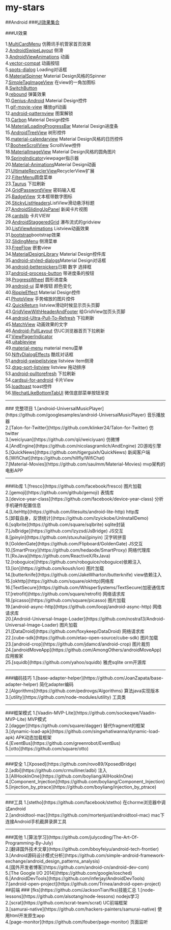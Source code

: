 # my-stars
##Android
###[UI效果集合](https://github.com/wasabeef/awesome-android-ui)

###UI效果

1.[MultiCardMenu](https://github.com/wujingchao/MultiCardMenu) 仿腾讯手机管家首页效果
<br>
2.[AndroidSwipeLayout](https://github.com/daimajia/AndroidSwipeLayout)
侧滑
<br>
3.[AndroidViewAnimations](https://github.com/daimajia/AndroidViewAnimations) 动画<br>
4.[vector-compat](https://github.com/wnafee/vector-compat) 动画按钮<br>
5.[spots-dialog](https://github.com/d-max/spots-dialog) Loading对话框<br>
6.[MaterialSpinner](https://github.com/ganfra/MaterialSpinner) Material Design风格的Spinner<br>
7.[SimpleTagImageView](https://github.com/wujingchao/SimpleTagImageView) 在view的一角加图标<br>
8.[SwitchButton](https://github.com/kyleduo/SwitchButton)<br>
9.[rebound](https://github.com/facebook/rebound) 弹簧效果<br>
10.[Genius-Android](https://github.com/qiujuer/Genius-Android) Material Design控件<br>
11.[gif-movie-view](https://github.com/sbakhtiarov/gif-movie-view) 播放gif动画<br>
12.[android-patternview](https://github.com/geftimov/android-patternview) 图案解锁<br>
13.[Carbon](https://github.com/ZieIony/Carbon) Material Design控件<br>
14.[MaterialLoadingProgressBar](https://github.com/lsjwzh/MaterialLoadingProgressBar) Material Design进度条<br>
15.[AndroidTreeView](https://github.com/bmelnychuk/AndroidTreeView) 树形控件<br>
16.[material-calendarview](https://github.com/prolificinteractive/material-calendarview) Material Design风格的日历控件<br>
17.[BooheeScrollView](https://github.com/zhaozhentao/BooheeScrollView) ScrollView控件<br>
18.[MaterialImageView](https://github.com/zhaozhentao/MaterialImageView) Material Design风格的圆角图片<br>
19.[SpringIndicator](https://github.com/chenupt/SpringIndicator)viewpager指示器<br>
20.[Material-Animations](https://github.com/lgvalle/Material-Animations)Material Design动画<br>
21.[UltimateRecyclerView](https://github.com/cymcsg/UltimateRecyclerView)RecyclerView扩展<br>
22.[FilterMenu](https://github.com/linroid/FilterMenu)圆盘菜单<br>
23.[Taurus](https://github.com/Yalantis/Taurus) 下拉刷新<br>
24.[GridPasswordView](https://github.com/Jungerr/GridPasswordView) 密码输入框<br>
25.[BadgeView](https://github.com/stefanjauker/BadgeView) 文本框带数字图标<br>
26.[StickyListHeaders](https://github.com/emilsjolander/StickyListHeaders)ListView滑动悬浮标题<br>
27.[AndroidSlidingUpPanel](https://github.com/umano/AndroidSlidingUpPanel) 新闻卡片视图<br>
28.[cardslib](https://github.com/gabrielemariotti/cardslib) 卡片VIEW<br>
29.[AndroidStaggeredGrid](https://github.com/etsy/AndroidStaggeredGrid) 瀑布流式的gridview<br>
30.[ListViewAnimations](https://github.com/nhaarman/ListViewAnimations) Listview动画效果<br>
31.[bootstrap](https://github.com/AndroidBootstrap/android-bootstrap)bootstrap效果<br>
32.[SlidingMenu](https://github.com/jfeinstein10/SlidingMenu) 侧滑菜单<br>
33.[FreeFlow](https://github.com/Comcast/FreeFlow) 嵌套view<br>
34.[MaterialDesignLibrary](https://github.com/navasmdc/MaterialDesignLibrary) Material Design控件库<br>
35.[android-styled-dialogs](https://github.com/avast/android-styled-dialogs)Material Design对话框<br>
36.[android-betterpickers](https://github.com/derekbrameyer/android-betterpickers)日期 数字 选择框<br>
37.[android-process-button](https://github.com/dmytrodanylyk/android-process-button) 带进度条的按钮<br>
38.[ProgressWheel](https://github.com/Todd-Davies/ProgressWheel) 圆形进度条<br>
39.[android-ui](https://github.com/markushi/android-ui) 菜单按钮 颜色变化<br>
40.[RippleEffect](https://github.com/traex/RippleEffect) Material Design控件<br>
41.[PhotoView](https://github.com/chrisbanes/PhotoView) 手势缩放的图片控件<br>
42.[QuickReturn](https://github.com/lawloretienne/QuickReturn) listview滑动时候显示页头页脚<br>
43.[GridViewWithHeaderAndFooter](https://github.com/liaohuqiu/android-GridViewWithHeaderAndFooter) 给GridView加页头页脚<br>
44.[android-Ultra-Pull-To-Refresh](https://github.com/liaohuqiu/android-Ultra-Pull-To-Refresh) 下拉刷新<br>
45.[MatchView](https://github.com/Rogero0o/MatchView) 动画效果的文字<br>
46.[Android-PullLayout](https://github.com/BlueMor/Android-PullLayout) 仿UC浏览器首页下拉刷新<br>
47.[ViewPagerIndicator](https://github.com/JakeWharton/ViewPagerIndicator)<br>
48.[uitableview](https://github.com/thiagolocatelli/android-uitableview) <br>
49.[material-menu](https://github.com/balysv/material-menu) material menu菜单<br>
50.[NiftyDialogEffects](https://github.com/sd6352051/NiftyDialogEffects) 酷炫对话框<br>
51.[android-swipelistview](https://github.com/47deg/android-swipelistview) listview item侧滑<br>
52.[drag-sort-listview](https://github.com/bauerca/drag-sort-listview) listview 拖动排序<br>
53.[android-pulltorefresh](https://github.com/johannilsson/android-pulltorefresh) 下拉刷新<br>
54.[cardsui-for-android](https://github.com/nadavfima/cardsui-for-android) 卡片View<br>
55.[loadtoast](https://github.com/code-mc/loadtoast) toast控件<br>
56.[WechatLikeBottomTabUI](https://github.com/wuyexiong/WechatLikeBottomTabUI) 微信底部菜单按钮渐变






<hr>
### 完整项目
1.[android-UniversalMusicPlayer](https://github.com/googlesamples/android-UniversalMusicPlayer) 音乐播放器<br>
2.[Talon-for-Twitter](https://github.com/klinker24/Talon-for-Twitter) 仿twitter<br>
3.[weiciyuan](https://github.com/qii/weiciyuan) 仿微博<br>
4.[AndEngine](https://github.com/nicolasgramlich/AndEngine) 2D游戏引擎<br>
5.[QuickNews](https://github.com/tigerguixh/QuickNews) 新闻客户端<br>
6.[WifiChat](https://github.com/hillfly/WifiChat)<br>
7.[Material-Movies](https://github.com/saulmm/Material-Movies) mvp架构的电影APP<br>
<hr>
###lib库
1.[fresco](https://github.com/facebook/fresco) 图片加载<br>
2.[gemoji](https://github.com/github/gemoji) 表情库<br>
3.[device-year-class](https://github.com/facebook/device-year-class) 分析手机硬件配置信息<br>
4.[LiteHttp](https://github.com/litesuits/android-lite-http) http库<br>
5.[卸载自身，反馈统计](https://github.com/lzyickobe/UnInstallDemo)<br>
6.[sqlbrite](https://github.com/square/sqlbrite) sqlite封装<br>
7.[JsBridge](https://github.com/lzyzsd/JsBridge) JS交互<br>
8.[jpinyin](https://github.com/stuxuhai/jpinyin) 汉字转拼音<br>
9.[GoldenGate](https://github.com/Flipboard/GoldenGate) JS交互<br>
10.[SmartProxy](https://github.com/hedaode/SmartProxy) 网络代理库<br>
11.[RxJava](https://github.com/ReactiveX/RxJava)<br>
12.[roboguice](https://github.com/roboguice/roboguice)依赖注入<br>
13.[ion](https://github.com/koush/ion) 图片加载<br>
14.[butterknife](https://github.com/JakeWharton/butterknife) view依赖注入<br>
15.[okhttp](https://github.com/square/okhttp)网络库<br>
16.[TextSecure](https://github.com/WhisperSystems/TextSecure)加密通信库<br>
17.[retrofit](https://github.com/square/retrofit) 网络请求库<br>
18.[picasso](https://github.com/square/picasso) 图片加载<br>
19.[android-async-http](https://github.com/loopj/android-async-http) 网络请求库<br>
20.[Android-Universal-Image-Loader](https://github.com/nostra13/Android-Universal-Image-Loader) 图片加载<br>
21.[DataDroid](https://github.com/foxykeep/DataDroid) 网络请求库<br>
22.[cube-sdk](https://github.com/etao-open-source/cube-sdk) 图片加载<br>
23.[android-crop](https://github.com/jdamcd/android-crop) 图片裁剪<br>
24.[androidMoveApp](https://github.com/AmongOthers/androidMoveApp) 应用搬家<br>
25.[squidb](https://github.com/yahoo/squidb) 雅虎sqlite orm开源库
<hr>
###编码技巧
1.[base-adapter-helper](https://github.com/JoanZapata/base-adapter-helper)
 简化adapter编码<br>
 2.[Algorithms](https://github.com/pedrovgs/Algorithms) 算法java实现版本<br>
 3.[utility](https://github.com/node-modules/utility) 工具类<br>

 <hr>
###框架模式
  1.[Vaadin-MVP-Lite](https://github.com/sockeqwe/Vaadin-MVP-Lite) MVP模式<br>
  2.[dagger](https://github.com/square/dagger) 替代fragment的框架<br>
  3.[dynamic-load-apk](https://github.com/singwhatiwanna/dynamic-load-apk) APK动态加载框架<br>
  4.[EventBus](https://github.com/greenrobot/EventBus)<br>
  5.[otto](https://github.com/square/otto)

  <hr>
###安全
 1.[Xposed](https://github.com/rovo89/XposedBridge)<br>
 2.[adbi](https://github.com/crmulliner/adbi) 注入<br>
 3.[AllHookInOne](https://github.com/boyliang/AllHookInOne)<br>
 4.[Component_Injection](https://github.com/boyliang/Component_Injection)<br>
 5.[injection_by_ptrace](https://github.com/boyliang/injection_by_ptrace)<br>

<hr>
###工具
1.[stetho](https://github.com/facebook/stetho) 在chorme浏览器中调试android<br>
2.[androidtool-mac](https://github.com/mortenjust/androidtool-mac) mac下连接Android手机截屏录屏工具<br>
<hr>
###其他
1.[算法学习](https://github.com/julycoding/The-Art-Of-Programming-By-July)<br>
2.[翻译国外技术文章](https://github.com/bboyfeiyu/android-tech-frontier)<br>
3.[Android源码设计模式分析](https://github.com/simple-android-framework-exchange/android_design_patterns_analysis)<br>
4.[国外开发者博客](https://github.com/android-cn/android-dev-com)<br>
5.[The Google I/O 2014](https://github.com/google/iosched)<br>
6.[AndroidDevTools](https://github.com/inferjay/AndroidDevTools)<br>
7.[android-open-project](https://github.com/Trinea/android-open-project)
##前端
### [fks](https://github.com/JacksonTian/fks)技能汇总
1.[node-lessons](https://github.com/alsotang/node-lessons) nodejs学习<br>
2.[scrat](https://github.com/scrat-team/scrat) UC前端框架<br>
3.[samurai-native](https://github.com/hackers-painters/samurai-native) 使用html开发原生app<br>
4.[page-monitor](https://github.com/fouber/page-monitor) 页面监听


